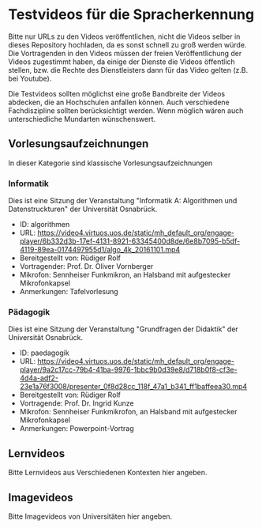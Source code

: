 # Testvideos für die Spracherkennung

Bitte nur URLs zu den Videos veröffentlichen, nicht die Videos selber in dieses Repository hochladen, da es sonst schnell zu groß werden würde.
Die Vortragenden in den Videos müssen der freien Veröffentlichung der Videos zugestimmt haben, da einige der Dienste die Videos öffentlich stellen, bzw. die Rechte des Dienstleisters dann für das Video gelten (z.B. bei Youtube).

Die Testvideos sollten möglichst eine große Bandbreite der Videos abdecken, die an Hochschulen anfallen können. Auch verschiedene Fachdiszipline sollten berücksichtigt werden. Wenn möglich wären auch unterschiedliche Mundarten wünschenswert.

## Vorlesungsaufzeichnungen
In dieser Kategorie sind klassische Vorlesungsaufzeichnungen 

### Informatik
Dies ist eine Sitzung der Veranstaltung "Informatik A: Algorithmen und Datenstruckturen" der Universität Osnabrück.

* ID: algorithmen
* URL: https://video4.virtuos.uos.de/static/mh_default_org/engage-player/6b332d3b-17ef-4131-8921-63345400d8de/6e8b7095-b5df-4119-89ea-0174497955d1/algo_4k_20161101.mp4
* Bereitgestellt von: Rüdiger Rolf
* Vortragender: Prof. Dr. Oliver Vornberger
* Mikrofon: Sennheiser Funkmikron, an Halsband mit aufgestecker Mikrofonkapsel
* Anmerkungen: Tafelvorlesung 

### Pädagogik
Dies ist eine Sitzung der Veranstaltung "Grundfragen der Didaktik" der Universität Osnabrück.

* ID: paedagogik
* URL: https://video4.virtuos.uos.de/static/mh_default_org/engage-player/9a2c17cc-79b4-41ba-9976-1bbc9b0d39e8/d718b0f8-cf3e-4d4a-adf2-23e1a76f3008/presenter_0f8d28cc_118f_47a1_b341_ff1baffeea30.mp4
* Bereitgestellt von: Rüdiger Rolf
* Vortragende: Prof. Dr. Ingrid Kunze
* Mikrofon: Sennheiser Funkmikrofon, an Halsband mit aufgestecker Mikrofonkapsel
* Anmerkungen: Powerpoint-Vortrag



## Lernvideos
Bitte Lernvideos aus Verschiedenen Kontexten hier angeben.

## Imagevideos
Bitte Imagevideos von Universitäten hier angeben.
